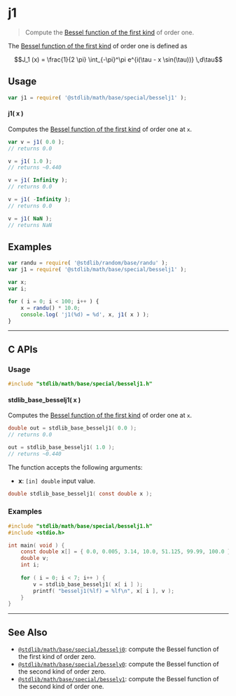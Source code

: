 <!--

@license Apache-2.0

Copyright (c) 2018 The Stdlib Authors.

Licensed under the Apache License, Version 2.0 (the "License");
you may not use this file except in compliance with the License.
You may obtain a copy of the License at

   http://www.apache.org/licenses/LICENSE-2.0

Unless required by applicable law or agreed to in writing, software
distributed under the License is distributed on an "AS IS" BASIS,
WITHOUT WARRANTIES OR CONDITIONS OF ANY KIND, either express or implied.
See the License for the specific language governing permissions and
limitations under the License.

-->

# j1

> Compute the [Bessel function of the first kind][bessel-first-kind] of order one.

<section class="intro">

The [Bessel function of the first kind][bessel-first-kind] of order one is defined as

<!-- <equation class="equation" label="eq:bessel_first_kind_order_one" align="center" raw="J_1 (x) = \frac{1}{2 \pi} \int_{-\pi}^\pi e^{i(\tau - x \sin(\tau))} \,d\tau" alt="Bessel function of the first kind of order one"> -->

```math
J_1 (x) = \frac{1}{2 \pi} \int_{-\pi}^\pi e^{i(\tau - x \sin(\tau))} \,d\tau
```

<!-- <div class="equation" align="center" data-raw-text="J_1 (x) = \frac{1}{2 \pi} \int_{-\pi}^\pi e^{i(\tau - x \sin(\tau))} \,d\tau" data-equation="eq:bessel_first_kind_order_one">
    <img src="https://cdn.jsdelivr.net/gh/stdlib-js/stdlib@bb29798906e119fcb2af99e94b60407a270c9b32/lib/node_modules/@stdlib/math/base/special/besselj1/docs/img/equation_bessel_first_kind_order_one.svg" alt="Bessel function of the first kind of order one">
    <br>
</div> -->

<!-- </equation> -->

</section>

<!-- /.intro -->

<section class="usage">

## Usage

```javascript
var j1 = require( '@stdlib/math/base/special/besselj1' );
```

#### j1( x )

Computes the [Bessel function of the first kind][bessel-first-kind] of order one at `x`.

```javascript
var v = j1( 0.0 );
// returns 0.0

v = j1( 1.0 );
// returns ~0.440

v = j1( Infinity );
// returns 0.0

v = j1( -Infinity );
// returns 0.0

v = j1( NaN );
// returns NaN
```

</section>

<!-- /.usage -->

<section class="examples">

## Examples

<!-- eslint no-undef: "error" -->

```javascript
var randu = require( '@stdlib/random/base/randu' );
var j1 = require( '@stdlib/math/base/special/besselj1' );

var x;
var i;

for ( i = 0; i < 100; i++ ) {
    x = randu() * 10.0;
    console.log( 'j1(%d) = %d', x, j1( x ) );
}
```

</section>

<!-- /.examples -->

<!-- C interface documentation. -->

* * *

<section class="c">

## C APIs

<!-- Section to include introductory text. Make sure to keep an empty line after the intro `section` element and another before the `/section` close. -->

<section class="intro">

</section>

<!-- /.intro -->

<!-- C usage documentation. -->

<section class="usage">

### Usage

```c
#include "stdlib/math/base/special/besselj1.h"
```

#### stdlib_base_besselj1( x )

Computes the [Bessel function of the first kind][bessel-first-kind] of order one at `x`.

```c
double out = stdlib_base_besselj1( 0.0 );
// returns 0.0

out = stdlib_base_besselj1( 1.0 );
// returns ~0.440
```

The function accepts the following arguments:

-   **x**: `[in] double` input value.

```c
double stdlib_base_besselj1( const double x );
```

</section>

<!-- /.usage -->

<!-- C API usage notes. Make sure to keep an empty line after the `section` element and another before the `/section` close. -->

<section class="notes">

</section>

<!-- /.notes -->

<!-- C API usage examples. -->

<section class="examples">

### Examples

```c
#include "stdlib/math/base/special/besselj1.h"
#include <stdio.h>

int main( void ) {
    const double x[] = { 0.0, 0.005, 3.14, 10.0, 51.125, 99.99, 100.0 };
    double v;
    int i;
    
    for ( i = 0; i < 7; i++ ) {
        v = stdlib_base_besselj1( x[ i ] );
        printf( "besselj1(%lf) = %lf\n", x[ i ], v );
    }
}
```

</section>

<!-- /.examples -->

</section>

<!-- /.c -->

<!-- Section for related `stdlib` packages. Do not manually edit this section, as it is automatically populated. -->

<section class="related">

* * *

## See Also

-   <span class="package-name">[`@stdlib/math/base/special/besselj0`][@stdlib/math/base/special/besselj0]</span><span class="delimiter">: </span><span class="description">compute the Bessel function of the first kind of order zero.</span>
-   <span class="package-name">[`@stdlib/math/base/special/bessely0`][@stdlib/math/base/special/bessely0]</span><span class="delimiter">: </span><span class="description">compute the Bessel function of the second kind of order zero.</span>
-   <span class="package-name">[`@stdlib/math/base/special/bessely1`][@stdlib/math/base/special/bessely1]</span><span class="delimiter">: </span><span class="description">compute the Bessel function of the second kind of order one.</span>

</section>

<!-- /.related -->

<!-- Section for all links. Make sure to keep an empty line after the `section` element and another before the `/section` close. -->

<section class="links">

[bessel-first-kind]: https://en.wikipedia.org/wiki/Bessel_function#Bessel_functions_of_the_first_kind:_J.CE.B1

<!-- <related-links> -->

[@stdlib/math/base/special/besselj0]: https://github.com/stdlib-js/stdlib/tree/develop/lib/node_modules/%40stdlib/math/base/special/besselj0

[@stdlib/math/base/special/bessely0]: https://github.com/stdlib-js/stdlib/tree/develop/lib/node_modules/%40stdlib/math/base/special/bessely0

[@stdlib/math/base/special/bessely1]: https://github.com/stdlib-js/stdlib/tree/develop/lib/node_modules/%40stdlib/math/base/special/bessely1

<!-- </related-links> -->

</section>

<!-- /.links -->
